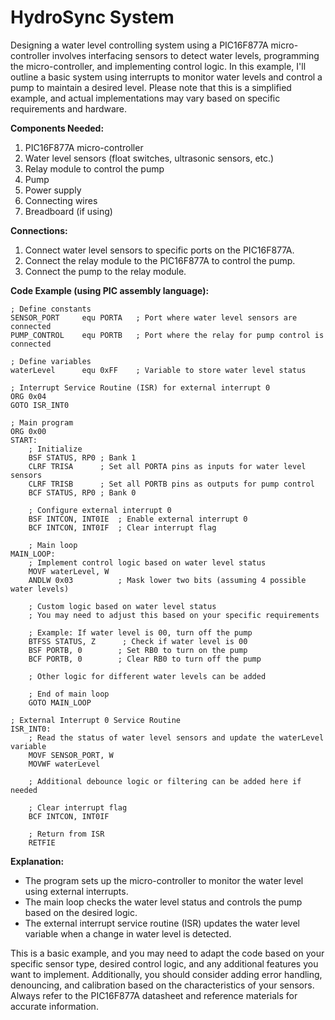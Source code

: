 # HydroSync System
Designing a water level controlling system using a PIC16F877A micro-controller involves interfacing sensors to detect water levels, programming the micro-controller, and implementing control logic. In this example, I'll outline a basic system using interrupts to monitor water levels and control a pump to maintain a desired level. Please note that this is a simplified example, and actual implementations may vary based on specific requirements and hardware.

**Components Needed:**

1.  PIC16F877A micro-controller
2.  Water level sensors (float switches, ultrasonic sensors, etc.)
3.  Relay module to control the pump
4.  Pump
5.  Power supply
6.  Connecting wires
7.  Breadboard (if using)

**Connections:**

1.  Connect water level sensors to specific ports on the PIC16F877A.
2.  Connect the relay module to the PIC16F877A to control the pump.
3.  Connect the pump to the relay module.

**Code Example (using PIC assembly language):**

    ; Define constants
    SENSOR_PORT     equ PORTA   ; Port where water level sensors are connected
    PUMP_CONTROL    equ PORTB   ; Port where the relay for pump control is connected
    
    ; Define variables
    waterLevel      equ 0xFF    ; Variable to store water level status
    
    ; Interrupt Service Routine (ISR) for external interrupt 0
    ORG 0x04
    GOTO ISR_INT0
    
    ; Main program
    ORG 0x00
    START:
        ; Initialize
        BSF STATUS, RP0 ; Bank 1
        CLRF TRISA      ; Set all PORTA pins as inputs for water level sensors
        CLRF TRISB      ; Set all PORTB pins as outputs for pump control
        BCF STATUS, RP0 ; Bank 0
        
        ; Configure external interrupt 0
        BSF INTCON, INT0IE  ; Enable external interrupt 0
        BCF INTCON, INT0IF  ; Clear interrupt flag
        
        ; Main loop
    MAIN_LOOP:
        ; Implement control logic based on water level status
        MOVF waterLevel, W
        ANDLW 0x03          ; Mask lower two bits (assuming 4 possible water levels)
        
        ; Custom logic based on water level status
        ; You may need to adjust this based on your specific requirements
        
        ; Example: If water level is 00, turn off the pump
        BTFSS STATUS, Z      ; Check if water level is 00
        BSF PORTB, 0        ; Set RB0 to turn on the pump
        BCF PORTB, 0        ; Clear RB0 to turn off the pump
        
        ; Other logic for different water levels can be added
        
        ; End of main loop
        GOTO MAIN_LOOP
    
    ; External Interrupt 0 Service Routine
    ISR_INT0:
        ; Read the status of water level sensors and update the waterLevel variable
        MOVF SENSOR_PORT, W
        MOVWF waterLevel
    
        ; Additional debounce logic or filtering can be added here if needed
    
        ; Clear interrupt flag
        BCF INTCON, INT0IF
    
        ; Return from ISR
        RETFIE
**Explanation:**

-   The program sets up the micro-controller to monitor the water level using external interrupts.
-   The main loop checks the water level status and controls the pump based on the desired logic.
-   The external interrupt service routine (ISR) updates the water level variable when a change in water level is detected.

This is a basic example, and you may need to adapt the code based on your specific sensor type, desired control logic, and any additional features you want to implement. Additionally, you should consider adding error handling, denouncing, and calibration based on the characteristics of your sensors. Always refer to the PIC16F877A datasheet and reference materials for accurate information.

